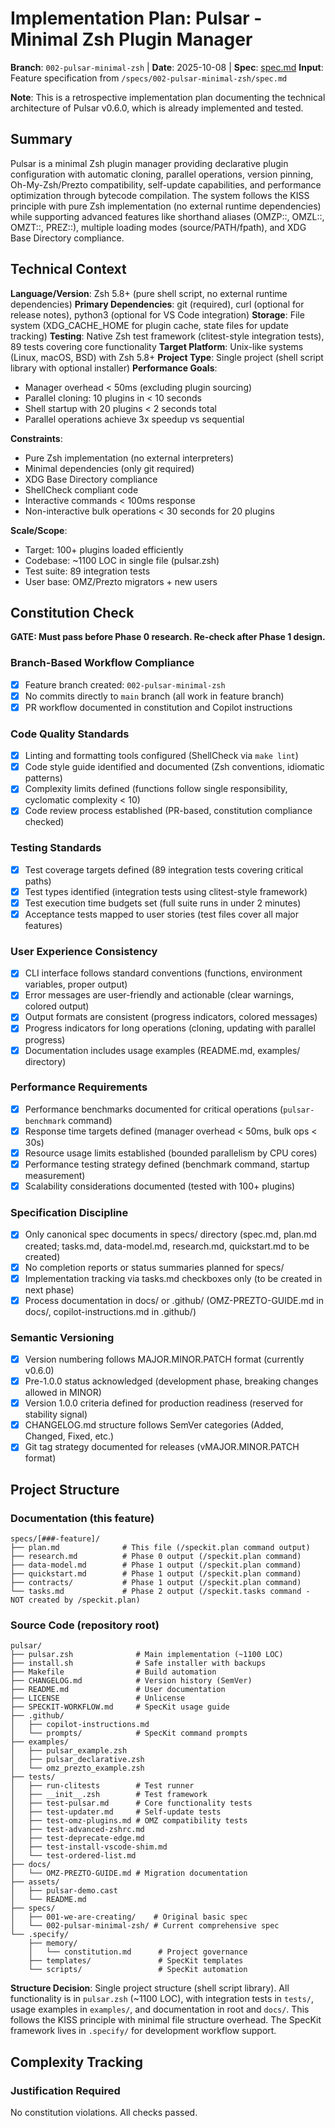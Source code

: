 # Implementation Plan: Pulsar - Minimal Zsh Plugin Manager

**Branch**: `002-pulsar-minimal-zsh` | **Date**: 2025-10-08 | **Spec**: [spec.md](./spec.md)
**Input**: Feature specification from `/specs/002-pulsar-minimal-zsh/spec.md`

**Note**: This is a retrospective implementation plan documenting the technical architecture of Pulsar v0.6.0, which is already implemented and tested.

## Summary

Pulsar is a minimal Zsh plugin manager providing declarative plugin configuration with automatic cloning, parallel operations, version pinning, Oh-My-Zsh/Prezto compatibility, self-update capabilities, and performance optimization through bytecode compilation. The system follows the KISS principle with pure Zsh implementation (no external runtime dependencies) while supporting advanced features like shorthand aliases (OMZP::, OMZL::, OMZT::, PREZ::), multiple loading modes (source/PATH/fpath), and XDG Base Directory compliance.

## Technical Context

**Language/Version**: Zsh 5.8+ (pure shell script, no external runtime dependencies)
**Primary Dependencies**: git (required), curl (optional for release notes), python3 (optional for VS Code integration)
**Storage**: File system (XDG_CACHE_HOME for plugin cache, state files for update tracking)
**Testing**: Native Zsh test framework (clitest-style integration tests), 89 tests covering core functionality
**Target Platform**: Unix-like systems (Linux, macOS, BSD) with Zsh 5.8+
**Project Type**: Single project (shell script library with optional installer)
**Performance Goals**:

- Manager overhead < 50ms (excluding plugin sourcing)
- Parallel cloning: 10 plugins in < 10 seconds
- Shell startup with 20 plugins < 2 seconds total
- Parallel operations achieve 3x speedup vs sequential

**Constraints**:

- Pure Zsh implementation (no external interpreters)
- Minimal dependencies (only git required)
- XDG Base Directory compliance
- ShellCheck compliant code
- Interactive commands < 100ms response
- Non-interactive bulk operations < 30 seconds for 20 plugins

**Scale/Scope**:

- Target: 100+ plugins loaded efficiently
- Codebase: ~1100 LOC in single file (pulsar.zsh)
- Test suite: 89 integration tests
- User base: OMZ/Prezto migrators + new users

## Constitution Check

**GATE: Must pass before Phase 0 research. Re-check after Phase 1 design.**

### Branch-Based Workflow Compliance

- [x] Feature branch created: `002-pulsar-minimal-zsh`
- [x] No commits directly to `main` branch (all work in feature branch)
- [x] PR workflow documented in constitution and Copilot instructions

### Code Quality Standards

- [x] Linting and formatting tools configured (ShellCheck via `make lint`)
- [x] Code style guide identified and documented (Zsh conventions, idiomatic patterns)
- [x] Complexity limits defined (functions follow single responsibility, cyclomatic complexity < 10)
- [x] Code review process established (PR-based, constitution compliance checked)

### Testing Standards

- [x] Test coverage targets defined (89 integration tests covering critical paths)
- [x] Test types identified (integration tests using clitest-style framework)
- [x] Test execution time budgets set (full suite runs in under 2 minutes)
- [x] Acceptance tests mapped to user stories (test files cover all major features)

### User Experience Consistency

- [x] CLI interface follows standard conventions (functions, environment variables, proper output)
- [x] Error messages are user-friendly and actionable (clear warnings, colored output)
- [x] Output formats are consistent (progress indicators, colored messages)
- [x] Progress indicators for long operations (cloning, updating with parallel progress)
- [x] Documentation includes usage examples (README.md, examples/ directory)

### Performance Requirements

- [x] Performance benchmarks documented for critical operations (`pulsar-benchmark` command)
- [x] Response time targets defined (manager overhead < 50ms, bulk ops < 30s)
- [x] Resource usage limits established (bounded parallelism by CPU cores)
- [x] Performance testing strategy defined (benchmark command, startup measurement)
- [x] Scalability considerations documented (tested with 100+ plugins)

### Specification Discipline

- [x] Only canonical spec documents in specs/ directory (spec.md, plan.md created; tasks.md, data-model.md, research.md, quickstart.md to be created)
- [x] No completion reports or status summaries planned for specs/
- [x] Implementation tracking via tasks.md checkboxes only (to be created in next phase)
- [x] Process documentation in docs/ or .github/ (OMZ-PREZTO-GUIDE.md in docs/, copilot-instructions.md in .github/)

### Semantic Versioning

- [x] Version numbering follows MAJOR.MINOR.PATCH format (currently v0.6.0)
- [x] Pre-1.0.0 status acknowledged (development phase, breaking changes allowed in MINOR)
- [x] Version 1.0.0 criteria defined for production readiness (reserved for stability signal)
- [x] CHANGELOG.md structure follows SemVer categories (Added, Changed, Fixed, etc.)
- [x] Git tag strategy documented for releases (vMAJOR.MINOR.PATCH format)

## Project Structure

### Documentation (this feature)

```
specs/[###-feature]/
├── plan.md              # This file (/speckit.plan command output)
├── research.md          # Phase 0 output (/speckit.plan command)
├── data-model.md        # Phase 1 output (/speckit.plan command)
├── quickstart.md        # Phase 1 output (/speckit.plan command)
├── contracts/           # Phase 1 output (/speckit.plan command)
└── tasks.md             # Phase 2 output (/speckit.tasks command - NOT created by /speckit.plan)
```

### Source Code (repository root)

```text
pulsar/
├── pulsar.zsh              # Main implementation (~1100 LOC)
├── install.sh              # Safe installer with backups
├── Makefile                # Build automation
├── CHANGELOG.md            # Version history (SemVer)
├── README.md               # User documentation
├── LICENSE                 # Unlicense
├── SPECKIT-WORKFLOW.md     # SpecKit usage guide
├── .github/
│   ├── copilot-instructions.md
│   └── prompts/            # SpecKit command prompts
├── examples/
│   ├── pulsar_example.zsh
│   ├── pulsar_declarative.zsh
│   └── omz_prezto_example.zsh
├── tests/
│   ├── run-clitests        # Test runner
│   ├── __init__.zsh        # Test framework
│   ├── test-pulsar.md      # Core functionality tests
│   ├── test-updater.md     # Self-update tests
│   ├── test-omz-plugins.md # OMZ compatibility tests
│   ├── test-advanced-zshrc.md
│   ├── test-deprecate-edge.md
│   ├── test-install-vscode-shim.md
│   └── test-ordered-list.md
├── docs/
│   └── OMZ-PREZTO-GUIDE.md # Migration documentation
├── assets/
│   ├── pulsar-demo.cast
│   └── README.md
├── specs/
│   ├── 001-we-are-creating/    # Original basic spec
│   └── 002-pulsar-minimal-zsh/ # Current comprehensive spec
└── .specify/
    ├── memory/
    │   └── constitution.md      # Project governance
    ├── templates/               # SpecKit templates
    └── scripts/                 # SpecKit automation
```

**Structure Decision**: Single project structure (shell script library). All functionality is in `pulsar.zsh` (~1100 LOC), with integration tests in `tests/`, usage examples in `examples/`, and documentation in root and `docs/`. This follows the KISS principle with minimal file structure overhead. The SpecKit framework lives in `.specify/` for development workflow support.

## Complexity Tracking

### Justification Required

No constitution violations. All checks passed.
